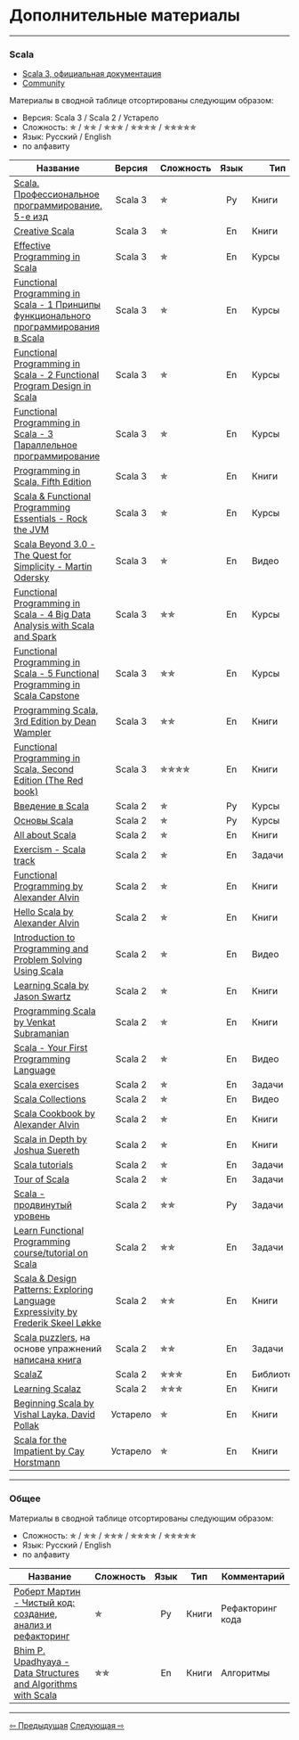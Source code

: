 # Дополнительные материалы

--- 

### Scala
- [Scala 3, официальная документация](https://docs.scala-lang.org/scala3/book/introduction.html)
- [Community](https://scala-lang.org/community/)

Материалы в сводной таблице отсортированы следующим образом:
- Версия: Scala 3 / Scala 2 / Устарело
- Сложность: &#10031; / &#10031;&#10031; / &#10031;&#10031;&#10031; / &#10031;&#10031;&#10031;&#10031; / &#10031;&#10031;&#10031;&#10031;&#10031;
- Язык: Русский / English
- по алфавиту


| Название                                                                                                                                                                                                                                            |  Версия  | Сложность                        | Язык | Тип        | Комментарий |
|-----------------------------------------------------------------------------------------------------------------------------------------------------------------------------------------------------------------------------------------------------|:--------:|----------------------------------|:----:|------------|-------------|
| [Scala. Профессиональное программирование. 5-е изд](https://www.piter.com/product/scala-professionalnoe-programmirovanie-5-e-izd)                                                                                                                   | Scala 3  | &#10031;                         |  Ру  | Книги      |             |
| [Creative Scala](https://www.creativescala.org/creative-scala.html#foreword)                                                                                                                                                                        | Scala 3  | &#10031;                         |  En  | Книги      |             |
| [Effective Programming in Scala](https://www.coursera.org/learn/effective-scala)                                                                                                                                                                    | Scala 3  | &#10031;                         |  En  | Курсы      |             |
| [Functional Programming in Scala - 1 Принципы функционального программирования в Scala](https://www.coursera.org/learn/scala-functional-programming)                                                                                                | Scala 3  | &#10031;                         |  En  | Курсы      |             |
| [Functional Programming in Scala - 2 Functional Program Design in Scala](https://www.coursera.org/learn/scala-functional-program-design)                                                                                                            | Scala 3  | &#10031;                         |  En  | Курсы      |             |
| [Functional Programming in Scala - 3 Параллельное программирование](https://www.coursera.org/learn/scala-parallel-programming)                                                                                                                      | Scala 3  | &#10031;                         |  En  | Курсы      |             |
| [Programming in Scala, Fifth Edition](https://www.artima.com/shop/programming_in_scala_5ed)                                                                                                                                                         | Scala 3  | &#10031;                         |  En  | Книги      |             |
| [Scala & Functional Programming Essentials - Rock the JVM](https://www.udemy.com/course/rock-the-jvm-scala-for-beginners/)                                                                                                                          | Scala 3  | &#10031;                         |  En  | Курсы      |             |
| [Scala Beyond 3.0 - The Quest for Simplicity - Martin Odersky](https://www.youtube.com/watch?v=NXTjnowBx-c)                                                                                                                                         | Scala 3  | &#10031;                         |  En  | Видео      |             |
| [Functional Programming in Scala - 4 Big Data Analysis with Scala and Spark](https://www.coursera.org/learn/scala-spark-big-data)                                                                                                                   | Scala 3  | &#10031;&#10031;                 |  En  | Курсы      | Spark       |
| [Functional Programming in Scala - 5 Functional Programming in Scala Capstone](https://www.coursera.org/learn/scala-capstone)                                                                                                                       | Scala 3  | &#10031;&#10031;                 |  En  | Курсы      |             |
| [Programming Scala, 3rd Edition by Dean Wampler](https://deanwampler.github.io/books/programmingscala.html)                                                                                                                                         | Scala 3  | &#10031;&#10031;                 |  En  | Книги      |             |
| [Functional Programming in Scala, Second Edition (The Red book)](https://www.manning.com/books/functional-programming-in-scala-second-edition?query=Functional%20Programming%20in%20Scala,%20Second%20Edition)                                      | Scala 3  | &#10031;&#10031;&#10031;&#10031; |  En  | Книги      |             |
| [Введение в Scala](https://stepik.org/course/16243/promo)                                                                                                                                                                                           | Scala 2  | &#10031;                         |  Ру  | Курсы      |             |
| [Основы Scala](https://stepik.org/course/89974/promo)                                                                                                                                                                                               | Scala 2  | &#10031;                         |  Ру  | Курсы      |             |
| [All about Scala](https://allaboutscala.com/)                                                                                                                                                                                                       | Scala 2  | &#10031;                         |  En  | Книги      |             |
| [Exercism - Scala track](https://exercism.org/tracks/scala)                                                                                                                                                                                         | Scala 2  | &#10031;                         |  En  | Задачи     |             |
| [Functional Programming by Alexander Alvin](https://alvinalexander.com/photos/functional-programming-simplied-free-pdf-preview/)                                                                                                                    | Scala 2  | &#10031;                         |  En  | Книги      |             |
| [Hello Scala by Alexander Alvin](https://alvinalexander.com/photos/hello-scala-free-pdf-preview/)                                                                                                                                                   | Scala 2  | &#10031;                         |  En  | Книги      |             |
| [Introduction to Programming and Problem Solving Using Scala](https://www.youtube.com/watch?v=V-wKBH-gUeo&list=PLLMXbkbDbVt9z5dcm7uRgG3Fhw3u9LKoF)                                                                                                  | Scala 2  | &#10031;                         |  En  | Видео      |             |
| [Learning Scala by Jason Swartz](https://www.oreilly.com/library/view/learning-scala/9781449368814/)                                                                                                                                                | Scala 2  | &#10031;                         |  En  | Книги      |             |
| [Programming Scala by Venkat Subramanian](https://books.google.ru/books/about/Programming_Scala.html?id=Jq2EOwAACAAJ&redir_esc=y)                                                                                                                   | Scala 2  | &#10031;                         |  En  | Книги      |             |
| [Scala - Your First Programming Language](https://www.youtube.com/playlist?list=PLJGDHERh23x-YBJ8LmYU_IGBFflvsKfLu)                                                                                                                                 | Scala 2  | &#10031;                         |  En  | Видео      |             |
| [Scala exercises](https://www.scala-exercises.org/)                                                                                                                                                                                                 | Scala 2  | &#10031;                         |  En  | Задачи     |             |
| [Scala Collections](https://www.youtube.com/playlist?list=PLJGDHERh23x-4bTASKbtwhhAuP6rYQJqE)                                                                                                                                                       | Scala 2  | &#10031;                         |  En  | Видео      |             |
| [Scala Cookbook by Alexander Alvin](https://www.amazon.com/Scala-Cookbook-Object-Oriented-Functional-Programming-dp-1492051543/dp/1492051543?&linkCode=sl1&tag=devdaily-20&linkId=d089a7152c070d0ae50814301bb12d21&language=en_US&ref_=as_li_ss_tl) | Scala 2  | &#10031;                         |  En  | Книги      |             |
| [Scala in Depth by Joshua Suereth](https://www.manning.com/books/scala-in-depth)                                                                                                                                                                    | Scala 2  | &#10031;                         |  En  | Книги      |             |
| [Scala tutorials](http://scalatutorials.com/tour/)                                                                                                                                                                                                  | Scala 2  | &#10031;                         |  En  | Задачи     |             |
| [Tour of Scala](https://tourofscala.com/)                                                                                                                                                                                                           | Scala 2  | &#10031;                         |  En  | Задачи     |             |
| [Scala - продвинутый уровень](https://stepik.org/course/92864/promo)                                                                                                                                                                                | Scala 2  | &#10031;&#10031;                 |  Ру  | Задачи     |             |
| [Learn Functional Programming course/tutorial on Scala](https://github.com/dehun/learn-fp)                                                                                                                                                          | Scala 2  | &#10031;&#10031;                 |  En  | Задачи     |             |
| [Scala & Design Patterns: Exploring Language Expressivity by Frederik Skeel Løkke](https://www.scala-lang.org/old/sites/default/files/FrederikThesis.pdf)                                                                                           | Scala 2  | &#10031;&#10031;                 |  En  | Книги      |             |
| [Scala puzzlers](https://scalapuzzlers.com/index.html), на основе упражнений [написана книга](https://www.artima.com/shop/scala_puzzlers)                                                                                                           | Scala 2  | &#10031;&#10031;                 |  En  | Задачи     |             |
| [ScalaZ](https://scalaz.github.io/7/)                                                                                                                                                                                                               | Scala 2  | &#10031;&#10031;&#10031;         |  En  | Библиотека |             |
| [Learning Scalaz](http://eed3si9n.com/learning-scalaz/)                                                                                                                                                                                             | Scala 2  | &#10031;&#10031;&#10031;         |  En  | Книги      |             |
| [Beginning Scala by Vishal Layka, David Pollak](https://link.springer.com/book/10.1007/978-1-4842-0232-6)                                                                                                                                           | Устарело | &#10031;                         |  En  | Книги      |             |
| [Scala for the Impatient by Cay Horstmann](https://horstmann.com/scala/)                                                                                                                                                                            | Устарело | &#10031;                         |  En  | Книги      |             |

--- 

### Общее

Материалы в сводной таблице отсортированы следующим образом:
- Сложность: &#10031; / &#10031;&#10031; / &#10031;&#10031;&#10031; / &#10031;&#10031;&#10031;&#10031; / &#10031;&#10031;&#10031;&#10031;&#10031;
- Язык: Русский / English
- по алфавиту


| Название                                                                                                                  | Сложность        | Язык | Тип    | Комментарий      |
|---------------------------------------------------------------------------------------------------------------------------|------------------|:----:|--------|------------------|
| [Роберт Мартин - Чистый код: создание, анализ и рефакторинг](https://www.chitai-gorod.ru/catalog/book/312177/)            | &#10031;         |  Ру  | Книги  | Рефакторинг кода |
| [Bhim P. Upadhyaya - Data Structures and Algorithms with Scala](https://link.springer.com/book/10.1007/978-3-030-12561-5) | &#10031;&#10031; |  En  | Книги  | Алгоритмы        |

---

<div>
    <a href="extra">&#8678; Предыдущая</a>
    <a href="extra">Следующая &#8680;</a>
</div>
